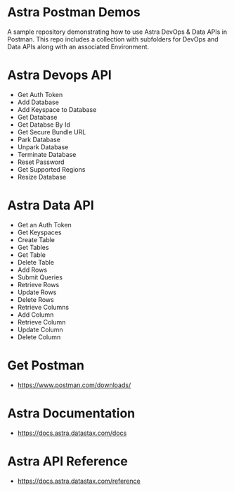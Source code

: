# Astra Postman Demos
A sample repository demonstrating how to use Astra DevOps & Data APIs in Postman.
This repo includes a collection with subfolders for DevOps and Data APIs along with an associated Environment.

# Astra Devops API
- Get Auth Token
- Add Database
- Add Keyspace to Database
- Get Database
- Get Databse By Id
- Get Secure Bundle URL
- Park Database
- Unpark Database
- Terminate Database
- Reset Password
- Get Supported Regions
- Resize Database

# Astra Data API
- Get an Auth Token
- Get Keyspaces
- Create Table
- Get Tables
- Get Table
- Delete Table
- Add Rows
- Submit Queries
- Retrieve Rows
- Update Rows
- Delete Rows
- Retrieve Columns
- Add Column
- Retrieve Column
- Update Column
- Delete Column


# Get Postman
- https://www.postman.com/downloads/

# Astra Documentation
- https://docs.astra.datastax.com/docs

# Astra API Reference
- https://docs.astra.datastax.com/reference